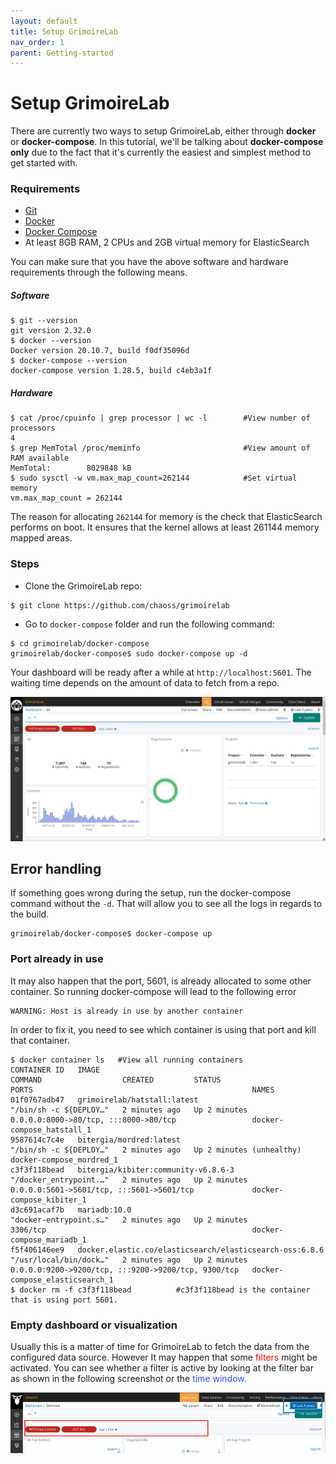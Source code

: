 ```yaml
---
layout: default
title: Setup GrimoireLab
nav_order: 1
parent: Getting-started
---
```


# Setup GrimoireLab

There are currently two ways to setup GrimoireLab, either through **docker** or **docker-compose**. In this tutorial, we'll be talking about **docker-compose only** due to the fact that it's currently the easiest and simplest method to get started with.

### Requirements

- [Git](https://git-scm.com/book/en/v2/Getting-Started-Installing-Git)
- [Docker](https://docs.docker.com/engine/install/)
- [Docker Compose](https://docs.docker.com/compose/install/)
- At least 8GB RAM, 2 CPUs and 2GB virtual memory for ElasticSearch

You can make sure that you have the above software and hardware requirements through the following means.

##### Software

```console
$ git --version
git version 2.32.0
$ docker --version
Docker version 20.10.7, build f0df35096d
$ docker-compose --version
docker-compose version 1.28.5, build c4eb3a1f
```

##### Hardware

```console
$ cat /proc/cpuinfo | grep processor | wc -l        #View number of processors
4
$ grep MemTotal /proc/meminfo                       #View amount of RAM available
MemTotal:        8029848 kB
$ sudo sysctl -w vm.max_map_count=262144            #Set virtual memory
vm.max_map_count = 262144
```

The reason for allocating `262144` for memory is the check that ElasticSearch performs on
boot. It ensures that the kernel allows at least 261144 memory mapped areas.

### Steps

- Clone the GrimoireLab repo:

```console
$ git clone https://github.com/chaoss/grimoirelab
```

- Go to `docker-compose` folder and run the following command:

```console
$ cd grimoirelab/docker-compose
grimoirelab/docker-compose$ sudo docker-compose up -d
```

Your dashboard will be ready after a while at `http://localhost:5601`. The waiting time depends on the amount of data to fetch from a repo.

![dashboard](./assets/dashboard.png)

## Error handling

If something goes wrong during the setup, run the docker-compose command without the `-d`. That will allow you to see all the logs in regards to the build.

```console
grimoirelab/docker-compose$ docker-compose up
```

### Port already in use

It may also happen that the port, 5601, is already allocated to some other container. So running docker-compose will lead to the following error

```console
WARNING: Host is already in use by another container
```

In order to fix it, you need to see which container is using that port and kill that container.

```console
$ docker container ls   #View all running containers
CONTAINER ID   IMAGE                                                     COMMAND                  CREATED         STATUS                     PORTS                                                 NAMES
01f0767adb47   grimoirelab/hatstall:latest                               "/bin/sh -c ${DEPLOY…"   2 minutes ago   Up 2 minutes               0.0.0.0:8000->80/tcp, :::8000->80/tcp                 docker-compose_hatstall_1
9587614c7c4e   bitergia/mordred:latest                                   "/bin/sh -c ${DEPLOY…"   2 minutes ago   Up 2 minutes (unhealthy)                                                         docker-compose_mordred_1
c3f3f118bead   bitergia/kibiter:community-v6.8.6-3                       "/docker_entrypoint.…"   2 minutes ago   Up 2 minutes               0.0.0.0:5601->5601/tcp, :::5601->5601/tcp             docker-compose_kibiter_1
d3c691acaf7b   mariadb:10.0                                              "docker-entrypoint.s…"   2 minutes ago   Up 2 minutes               3306/tcp                                              docker-compose_mariadb_1
f5f406146ee9   docker.elastic.co/elasticsearch/elasticsearch-oss:6.8.6   "/usr/local/bin/dock…"   2 minutes ago   Up 2 minutes               0.0.0.0:9200->9200/tcp, :::9200->9200/tcp, 9300/tcp   docker-compose_elasticsearch_1
$ docker rm -f c3f3f118bead          #c3f3f118bead is the container that is using port 5601.
```

### Empty dashboard or visualization

Usually this is a matter of time for GrimoireLab to fetch the data from the configured
data source. However It may happen that some <span style="color: red">filters</span> might be activated. You can see
whether a filter is active by looking at the filter bar as shown in the following
screenshot or the <span style="color: #2f4bff">time window</span>.

![filter](./assets/filters.png)